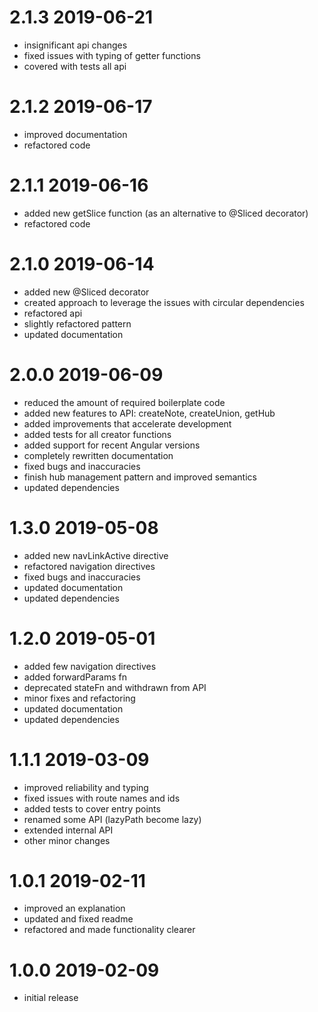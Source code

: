 # 2.1.3 2019-06-21

- insignificant api changes
- fixed issues with typing of getter functions
- covered with tests all api

# 2.1.2 2019-06-17

- improved documentation
- refactored code


# 2.1.1 2019-06-16

- added new getSlice function (as an alternative to @Sliced decorator)
- refactored code


# 2.1.0 2019-06-14

- added new @Sliced decorator
- created approach to leverage the issues with circular dependencies
- refactored api
- slightly refactored pattern
- updated documentation


# 2.0.0 2019-06-09

- reduced the amount of required boilerplate code
- added new features to API: createNote, createUnion, getHub
- added improvements that accelerate development
- added tests for all creator functions
- added support for recent Angular versions
- completely rewritten documentation
- fixed bugs and inaccuracies
- finish hub management pattern and improved semantics
- updated dependencies


# 1.3.0 2019-05-08

- added new navLinkActive directive
- refactored navigation directives
- fixed bugs and inaccuracies
- updated documentation
- updated dependencies


# 1.2.0 2019-05-01

- added few navigation directives
- added forwardParams fn
- deprecated stateFn and withdrawn from API
- minor fixes and refactoring
- updated documentation
- updated dependencies


# 1.1.1 2019-03-09

- improved reliability and typing
- fixed issues with route names and ids
- added tests to cover entry points
- renamed some API (lazyPath become lazy)
- extended internal API
- other minor changes

# 1.0.1 2019-02-11

- improved an explanation
- updated and fixed readme
- refactored and made functionality clearer


# 1.0.0 2019-02-09

- initial release
